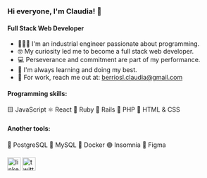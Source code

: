 ### Hi everyone, I'm Claudia! 👋
#### Full Stack Web Developer
- 👩🏻‍💻 I'm an industrial engineer passionate about programming.
- 🤓 My curiosity led me to become a full stack web developer.  
- 💻 Perseverance and commitment are part of my performance.
- 🌱 I'm always learning and doing my best.
- 📲 For work, reach me out at: berriosl.claudia@gmail.com

#### Programming skills:
🟨 JavaScript
⚛ React
💎 Ruby
🔴 Rails
🐘 PHP
📱 HTML & CSS

#### Another tools:
🐘 PostgreSQL
🐬 MySQL
🐳 Docker
🟣 Insomnia
🎨 Figma



[<img src='https://cdn.jsdelivr.net/npm/simple-icons@3.0.1/icons/linkedin.svg' alt='linkedin' height='30'>](https://www.linkedin.com/in/claudia-berrios-939265b9/?locale=en_US)  [<img src='https://cdn.jsdelivr.net/npm/simple-icons@3.0.1/icons/twitter.svg' alt='twitter' height='30'>](https://twitter.com/clau_roxia)  


